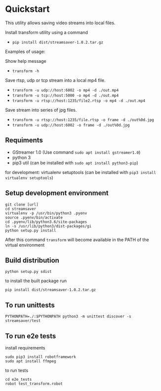 # Quickstart

This utility allows saving video streams into local files.

Install transform utility using a command
* `pip install dist/streamsaver-1.0.2.tar.gz`

Examples of usage:

Show help message
* `transform -h`

Save rtsp, udp or tcp stream into a local mp4 file.

* `transform -u udp://host:6002 -o mp4 -d ./out.mp4`
* `transform -u tcp://host:5000 -o mp4 -d ./out.mp4`
* `transform -u rtsp://host:1235/file2.rtsp -o mp4 -d ./out.mp4`

Save stream into series of jpg files.

* `transform -u rtsp://host:1235/file.rtsp -o frame -d ./out%0d.jpg`
* `transform -u udp://host:6002 -o frame -d ./out%0d.jpg`


## Requiments

* GStreamer 1.0 (Use command `sudo apt install gstreamer1.0`)
* python 3
* pip3 util (can be installed with `sudo apt install python3-pip`)

for development:
virtualenv setuptools (can be installed with `pip3 install virtualenv setuptools`)

## Setup development environment

```
git clone [url]
cd streamsaver
virtualenv -p /usr/bin/python3 .pyenv
source .pyenv/bin/activate
cd .pyenv/lib/python3.6/site-packages
ln -s /usr/lib/python3/dist-packages/gi
python setup.py install
```

After this command `transform` will become available in the PATH of the virtual environment

## Build distribution

`python setup.py sdist`

to install the built package run

`pip install dist/streamsaver-1.0.2.tar.gz`

## To run unittests

`PYTHONPATH=./:$PYTHONPATH python3 -m unittest discover -s streamsaver/test`

## To run e2e tests

install requirements  
```
sudo pip3 install robotframework
sudo apt install ffmpeg
```

to run tests
```
cd e2e_tests
robot test_transform.robot
```

